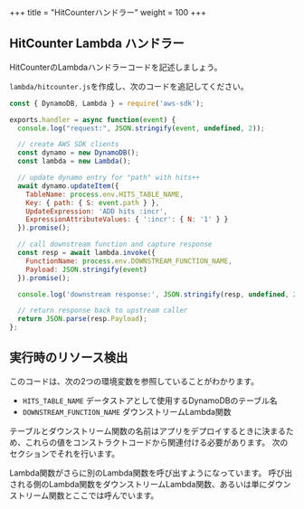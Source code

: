 +++
title = "HitCounterハンドラー"
weight = 100
+++

## HitCounter Lambda ハンドラー

HitCounterのLambdaハンドラーコードを記述しましょう。

`lambda/hitcounter.js`を作成し、次のコードを追記してください。

```js
const { DynamoDB, Lambda } = require('aws-sdk');

exports.handler = async function(event) {
  console.log("request:", JSON.stringify(event, undefined, 2));

  // create AWS SDK clients
  const dynamo = new DynamoDB();
  const lambda = new Lambda();

  // update dynamo entry for "path" with hits++
  await dynamo.updateItem({
    TableName: process.env.HITS_TABLE_NAME,
    Key: { path: { S: event.path } },
    UpdateExpression: 'ADD hits :incr',
    ExpressionAttributeValues: { ':incr': { N: '1' } }
  }).promise();

  // call downstream function and capture response
  const resp = await lambda.invoke({
    FunctionName: process.env.DOWNSTREAM_FUNCTION_NAME,
    Payload: JSON.stringify(event)
  }).promise();

  console.log('downstream response:', JSON.stringify(resp, undefined, 2));

  // return response back to upstream caller
  return JSON.parse(resp.Payload);
};
```

## 実行時のリソース検出

このコードは、次の2つの環境変数を参照していることがわかります。

 * `HITS_TABLE_NAME` データストアとして使用するDynamoDBのテーブル名
 * `DOWNSTREAM_FUNCTION_NAME` ダウンストリームLambda関数

テーブルとダウンストリーム関数の名前はアプリをデプロイするときに決まるため、これらの値をコンストラクトコードから関連付ける必要があります。
次のセクションでそれを行います。

Lambda関数がさらに別のLambda関数を呼び出すようになっています。
呼び出される側のLambda関数をダウンストリームLambda関数、あるいは単にダウンストリーム関数とここでは呼んでいます。
